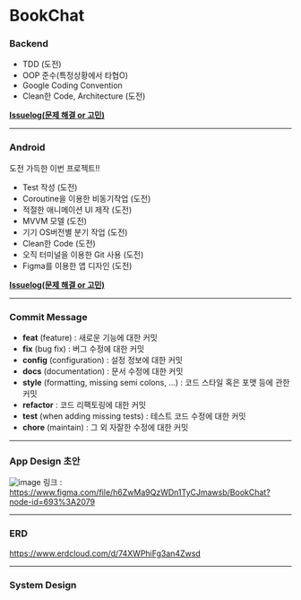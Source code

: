 # BookChat 

### Backend

* TDD (도전)
* OOP 준수(특정상황에서 타협O)
* Google Coding Convention 
* Clean한 Code, Architecture (도전)

[__Issuelog(문제 해결 or 고민)__](https://github.com/geneaky/BookChat/wiki/backend-issue)

***
### Android
도전 가득한 이번 프로젝트!!

* Test 작성 (도전)
* Coroutine을 이용한 비동기작업 (도전)
* 적절한 애니메이션 UI 제작 (도전) 
* MVVM 모델 (도전)
* 기기 OS버전별 분기 작업 (도전)
* Clean한 Code (도전)
* 오직 터미널을 이용한 Git 사용 (도전)
* Figma를 이용한 앱 디자인 (도전)

[__Issuelog(문제 해결 or 고민)__](https://github.com/geneaky/BookChat/wiki/Android-Issue)

***
### Commit Message
* **feat** (feature)                              : 새로운 기능에 대한 커밋
* **fix** (bug fix)                               : 버그 수정에 대한 커밋
* **config** (configuration)                      : 설정 정보에 대한 커밋
* **docs** (documentation)                        : 문서 수정에 대한 커밋
* **style** (formatting, missing semi colons, …)  : 코드 스타일 혹은 포맷 등에 관한 커밋
* **refactor**                                    : 코드 리팩토링에 대한 커밋
* **test** (when adding missing tests)            : 테스트 코드 수정에 대한 커밋
* **chore** (maintain)                            : 그 외 자잘한 수정에 대한 커밋

***
### App Design 초안
![image](https://user-images.githubusercontent.com/81726145/189527767-3209755c-0a55-4b55-9708-ad7045225fa9.png)
링크 : https://www.figma.com/file/h6ZwMa9QzWDn1TyCJmawsb/BookChat?node-id=693%3A2079

***
### ERD
https://www.erdcloud.com/d/74XWPhiFg3an4Zwsd

***
### System Design
